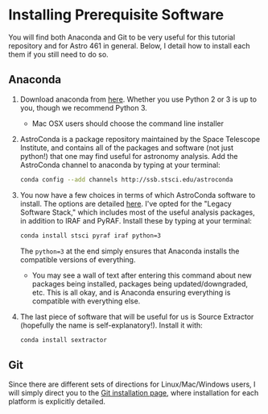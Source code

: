 # Installing Prerequisite Software

You will find both Anaconda and Git to be very useful for this tutorial 
repository and for Astro 461 in general. Below, I detail how to install each 
them if you still need to do so.

## Anaconda

1. Download anaconda from [here](https://www.continuum.io/downloads). Whether
   you use Python 2 or 3 is up to you, though we recommend Python 3.
    * Mac OSX users should choose the command line installer
2. AstroConda is a package repository maintained by the Space 
   Telescope Institute, and contains all of the packages and software (not just 
   python!) that one may find useful for astronomy analysis. Add the 
   AstroConda channel to anaconda by typing at your terminal:
   
   ```bash
   conda config --add channels http://ssb.stsci.edu/astroconda
   ```
   
3. You now have a few choices in terms of which AstroConda software to 
   install. The options are detailed 
   [here](https://astroconda.readthedocs.io/en/latest/installation.html). I've 
   opted for the "Legacy Software Stack," which includes most of the useful 
   analysis packages, in addition to IRAF and PyRAF. Install these by typing 
   at your terminal:
   
   ```bash
   conda install stsci pyraf iraf python=3
   ```
   
   The `python=3` at the end simply ensures that Anaconda installs the 
   compatible versions of everything.
    * You may see a wall of text after entering this command about new 
      packages being installed, packages being updated/downgraded, etc. This is
      all okay, and is Anaconda ensuring everything is compatible with 
      everything else. 
      
4. The last piece of software that will be useful for us is Source Extractor 
   (hopefully the name is self-explanatory!). Install it with:
   
   ```bash
   conda install sextractor
   ```
   
## Git

Since there are different sets of directions for Linux/Mac/Windows users, I 
will simply direct you to the 
[Git installation page](https://git-scm.com/book/en/v2/Getting-Started-Installing-Git), where installation for 
each platform is explicitly detailed.
